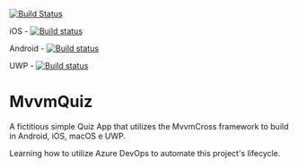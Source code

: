 
[![Build Status](https://gabriel1786.visualstudio.com/MvvmQuiz/_apis/build/status/Gabriel1786.MvvmQuiz?branchName=master)](https://gabriel1786.visualstudio.com/MvvmQuiz/_build/latest?definitionId=2&branchName=master)

iOS - 
[![Build status](https://build.appcenter.ms/v0.1/apps/4fb62c9d-1b27-47f4-a9b5-fe9d6f23d61b/branches/appcenter/badge)](https://appcenter.ms)

Android - 
[![Build status](https://build.appcenter.ms/v0.1/apps/b191498c-6292-4ef4-bb72-093b62a4c248/branches/appcenter/badge)](https://appcenter.ms)

UWP - 
[![Build status](https://build.appcenter.ms/v0.1/apps/d515e30d-7f53-414f-a964-fa323bf5fdb4/branches/appcenter/badge)](https://appcenter.ms)

# MvvmQuiz
A fictitious simple Quiz App that utilizes the MvvmCross framework to build in Android, iOS, macOS e UWP.

Learning how to utilize Azure DevOps to automate this project's lifecycle.
